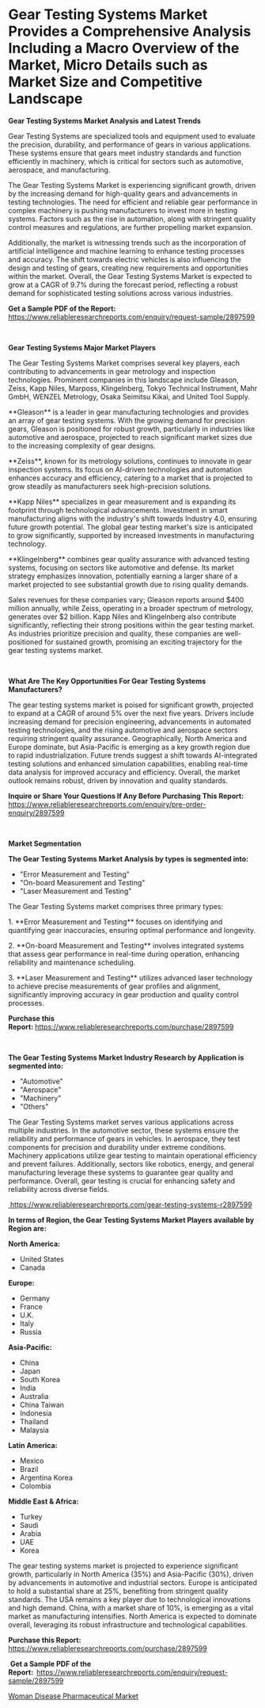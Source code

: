 <p><h1>Gear Testing Systems Market Provides a Comprehensive Analysis Including a Macro Overview of the Market, Micro Details such as Market Size and Competitive Landscape</h1></p><p><strong>Gear Testing Systems Market Analysis and Latest Trends</strong></p>
<p><p>Gear Testing Systems are specialized tools and equipment used to evaluate the precision, durability, and performance of gears in various applications. These systems ensure that gears meet industry standards and function efficiently in machinery, which is critical for sectors such as automotive, aerospace, and manufacturing.</p><p>The Gear Testing Systems Market is experiencing significant growth, driven by the increasing demand for high-quality gears and advancements in testing technologies. The need for efficient and reliable gear performance in complex machinery is pushing manufacturers to invest more in testing systems. Factors such as the rise in automation, along with stringent quality control measures and regulations, are further propelling market expansion.</p><p>Additionally, the market is witnessing trends such as the incorporation of artificial intelligence and machine learning to enhance testing processes and accuracy. The shift towards electric vehicles is also influencing the design and testing of gears, creating new requirements and opportunities within the market. Overall, the Gear Testing Systems Market is expected to grow at a CAGR of 9.7% during the forecast period, reflecting a robust demand for sophisticated testing solutions across various industries.</p></p>
<p><strong>Get a Sample PDF of the Report:&nbsp;</strong> <a href="https://www.reliableresearchreports.com/enquiry/request-sample/2897599?utm_campaign=2477&utm_medium=2&utm_source=Github&utm_content=ia&utm_term=15032025&utm_id=gear-testing-systems">https://www.reliableresearchreports.com/enquiry/request-sample/2897599</a></p>
<p>&nbsp;</p>
<p><strong>Gear Testing Systems Major Market Players</strong></p>
<p><p>The Gear Testing Systems Market comprises several key players, each contributing to advancements in gear metrology and inspection technologies. Prominent companies in this landscape include Gleason, Zeiss, Kapp Niles, Marposs, Klingelnberg, Tokyo Technical Instrument, Mahr GmbH, WENZEL Metrology, Osaka Seimitsu Kikai, and United Tool Supply.</p><p>**Gleason** is a leader in gear manufacturing technologies and provides an array of gear testing systems. With the growing demand for precision gears, Gleason is positioned for robust growth, particularly in industries like automotive and aerospace, projected to reach significant market sizes due to the increasing complexity of gear designs.</p><p>**Zeiss**, known for its metrology solutions, continues to innovate in gear inspection systems. Its focus on AI-driven technologies and automation enhances accuracy and efficiency, catering to a market that is projected to grow steadily as manufacturers seek high-precision solutions.</p><p>**Kapp Niles** specializes in gear measurement and is expanding its footprint through technological advancements. Investment in smart manufacturing aligns with the industry's shift towards Industry 4.0, ensuring future growth potential. The global gear testing market's size is anticipated to grow significantly, supported by increased investments in manufacturing technology.</p><p>**Klingelnberg** combines gear quality assurance with advanced testing systems, focusing on sectors like automotive and defense. Its market strategy emphasizes innovation, potentially earning a larger share of a market projected to see substantial growth due to rising quality demands.</p><p>Sales revenues for these companies vary; Gleason reports around $400 million annually, while Zeiss, operating in a broader spectrum of metrology, generates over $2 billion. Kapp Niles and Klingelnberg also contribute significantly, reflecting their strong positions within the gear testing market. As industries prioritize precision and quality, these companies are well-positioned for sustained growth, promising an exciting trajectory for the gear testing systems market.</p></p>
<p>&nbsp;</p>
<p><strong>What Are The Key Opportunities For Gear Testing Systems Manufacturers?</strong></p>
<p><p>The gear testing systems market is poised for significant growth, projected to expand at a CAGR of around 5% over the next five years. Drivers include increasing demand for precision engineering, advancements in automated testing technologies, and the rising automotive and aerospace sectors requiring stringent quality assurance. Geographically, North America and Europe dominate, but Asia-Pacific is emerging as a key growth region due to rapid industrialization. Future trends suggest a shift towards AI-integrated testing solutions and enhanced simulation capabilities, enabling real-time data analysis for improved accuracy and efficiency. Overall, the market outlook remains robust, driven by innovation and quality standards.</p></p>
<p><strong>Inquire or Share Your Questions If Any Before Purchasing This Report:</strong> <a href="https://www.reliableresearchreports.com/enquiry/pre-order-enquiry/2897599?utm_campaign=2477&utm_medium=2&utm_source=Github&utm_content=ia&utm_term=15032025&utm_id=gear-testing-systems">https://www.reliableresearchreports.com/enquiry/pre-order-enquiry/2897599</a></p>
<p>&nbsp;</p>
<p><strong>Market Segmentation</strong></p>
<p><strong>The Gear Testing Systems Market Analysis by types is segmented into:</strong></p>
<p><ul><li>"Error Measurement and Testing"</li><li>"On-board Measurement and Testing"</li><li>"Laser Measurement and Testing"</li></ul></p>
<p><p>The Gear Testing Systems market comprises three primary types: </p><p>1. **Error Measurement and Testing** focuses on identifying and quantifying gear inaccuracies, ensuring optimal performance and longevity. </p><p>2. **On-board Measurement and Testing** involves integrated systems that assess gear performance in real-time during operation, enhancing reliability and maintenance scheduling. </p><p>3. **Laser Measurement and Testing** utilizes advanced laser technology to achieve precise measurements of gear profiles and alignment, significantly improving accuracy in gear production and quality control processes.</p></p>
<p><strong>Purchase this Report:&nbsp;</strong><a href="https://www.reliableresearchreports.com/purchase/2897599?utm_campaign=2477&utm_medium=2&utm_source=Github&utm_content=ia&utm_term=15032025&utm_id=gear-testing-systems">https://www.reliableresearchreports.com/purchase/2897599</a></p>
<p>&nbsp;</p>
<p><strong>The Gear Testing Systems Market Industry Research by Application is segmented into:</strong></p>
<p><ul><li>"Automotive"</li><li>"Aerospace"</li><li>"Machinery"</li><li>"Others"</li></ul></p>
<p><p>The Gear Testing Systems market serves various applications across multiple industries. In the automotive sector, these systems ensure the reliability and performance of gears in vehicles. In aerospace, they test components for precision and durability under extreme conditions. Machinery applications utilize gear testing to maintain operational efficiency and prevent failures. Additionally, sectors like robotics, energy, and general manufacturing leverage these systems to guarantee gear quality and performance. Overall, gear testing is crucial for enhancing safety and reliability across diverse fields.</p></p>
<p><a href="https://www.reliableresearchreports.com/gear-testing-systems-r2897599?utm_campaign=2477&utm_medium=2&utm_source=Github&utm_content=ia&utm_term=15032025&utm_id=gear-testing-systems">&nbsp;https://www.reliableresearchreports.com/gear-testing-systems-r2897599</a></p>
<p><strong>In terms of Region, the Gear Testing Systems Market Players available by Region are:</strong></p>
<p>
    <p> <strong> North America: </strong>
        <ul>
            <li>United States</li>
            <li>Canada</li>
        </ul>
        </p> 
    <p> <strong> Europe: </strong>
        <ul>
            <li>Germany</li>
            <li>France</li>
            <li>U.K.</li>
            <li>Italy</li>
            <li>Russia</li>
        </ul>
        </p> 
    <p> <strong> Asia-Pacific: </strong>
        <ul>
            <li>China</li>
            <li>Japan</li>
            <li>South Korea</li>
            <li>India</li>
            <li>Australia</li>
            <li>China Taiwan</li>
            <li>Indonesia</li>
            <li>Thailand</li>
            <li>Malaysia</li>
        </ul>
        </p> 
    <p> <strong> Latin America: </strong>
        <ul>
            <li>Mexico</li>
            <li>Brazil</li>
            <li>Argentina Korea</li>
            <li>Colombia</li>
        </ul>
        </p> 
    <p> <strong> Middle East & Africa: </strong>
        <ul>
            <li>Turkey</li>
            <li>Saudi</li>
            <li>Arabia</li>
            <li>UAE</li>
            <li>Korea</li>
        </ul>
    </p>
    </p>
<p><p>The gear testing systems market is projected to experience significant growth, particularly in North America (35%) and Asia-Pacific (30%), driven by advancements in automotive and industrial sectors. Europe is anticipated to hold a substantial share at 25%, benefiting from stringent quality standards. The USA remains a key player due to technological innovations and high demand. China, with a market share of 10%, is emerging as a vital market as manufacturing intensifies. North America is expected to dominate overall, leveraging its robust infrastructure and technological capabilities.</p></p>
<p><strong>Purchase this Report: </strong><a href="https://www.reliableresearchreports.com/purchase/2897599?utm_campaign=2477&utm_medium=2&utm_source=Github&utm_content=ia&utm_term=15032025&utm_id=gear-testing-systems">https://www.reliableresearchreports.com/purchase/2897599</a></p>
<p>&nbsp;<strong>Get a Sample PDF of the Report:&nbsp;&nbsp;</strong><a href="https://www.reliableresearchreports.com/enquiry/request-sample/2897599?utm_campaign=2477&utm_medium=2&utm_source=Github&utm_content=ia&utm_term=15032025&utm_id=gear-testing-systems">https://www.reliableresearchreports.com/enquiry/request-sample/2897599</a></p>
<p><strong></strong></p>
<p><p><a href="https://github.com/hammelximalschid/Market-Research-Report-List-1/blob/main/woman-disease-pharmaceutical-market.md?utm_campaign=2477&utm_medium=2&utm_source=Github&utm_content=ia&utm_term=15032025&utm_id=gear-testing-systems">Woman Disease Pharmaceutical Market</a></p></p>